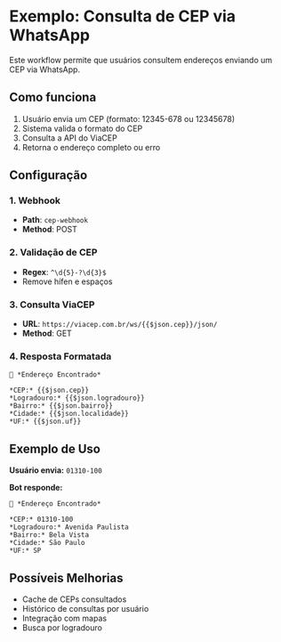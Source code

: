 # Exemplo: Consulta de CEP via WhatsApp

Este workflow permite que usuários consultem endereços enviando um CEP via WhatsApp.

## Como funciona

1. Usuário envia um CEP (formato: 12345-678 ou 12345678)
2. Sistema valida o formato do CEP
3. Consulta a API do ViaCEP
4. Retorna o endereço completo ou erro

## Configuração

### 1. Webhook
- **Path**: `cep-webhook`
- **Method**: POST

### 2. Validação de CEP
- **Regex**: `^\d{5}-?\d{3}$`
- Remove hífen e espaços

### 3. Consulta ViaCEP
- **URL**: `https://viacep.com.br/ws/{{$json.cep}}/json/`
- **Method**: GET

### 4. Resposta Formatada
```
📍 *Endereço Encontrado*

*CEP:* {{$json.cep}}
*Logradouro:* {{$json.logradouro}}
*Bairro:* {{$json.bairro}}
*Cidade:* {{$json.localidade}}
*UF:* {{$json.uf}}
```

## Exemplo de Uso

**Usuário envia:** `01310-100`

**Bot responde:**
```
📍 *Endereço Encontrado*

*CEP:* 01310-100
*Logradouro:* Avenida Paulista
*Bairro:* Bela Vista
*Cidade:* São Paulo
*UF:* SP
```

## Possíveis Melhorias

- Cache de CEPs consultados
- Histórico de consultas por usuário
- Integração com mapas
- Busca por logradouro
